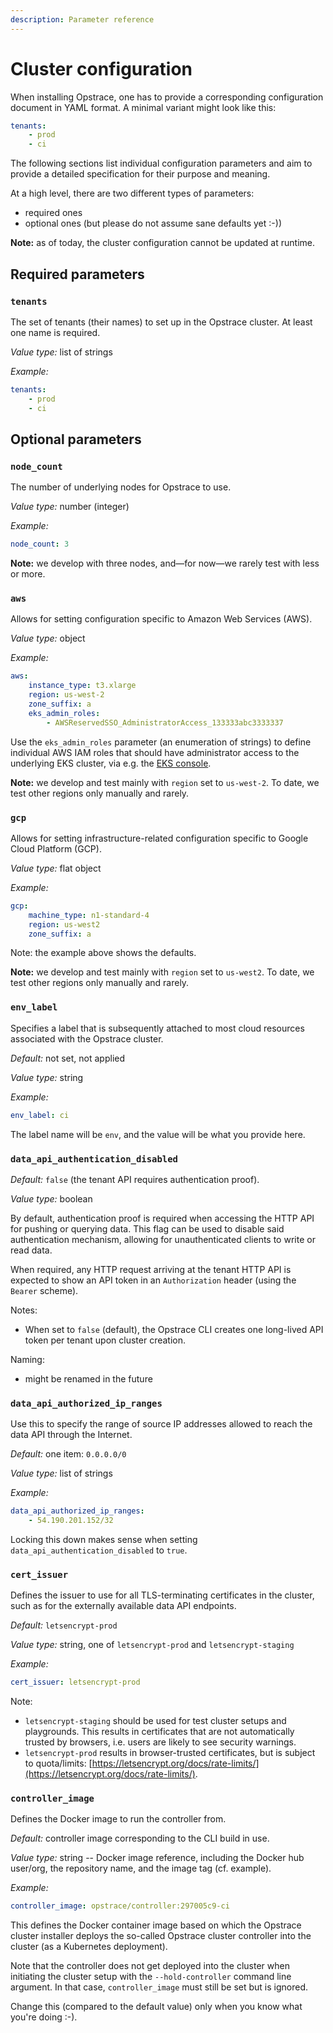 ```yaml
---
description: Parameter reference
---
```


# Cluster configuration

When installing Opstrace, one has to provide a corresponding configuration document in YAML format.
A minimal variant might look like this:

```yaml
tenants:
    - prod
    - ci
```

The following sections list individual configuration parameters and aim to provide a detailed specification for their purpose and meaning.

At a high level, there are two different types of parameters:

* required ones
* optional ones (but please do not assume sane defaults yet :-))

**Note:**  as of today, the cluster configuration cannot be updated at runtime.

## Required parameters

### `tenants`

The set of tenants \(their names\) to set up in the Opstrace cluster.
At least one name is required.

*Value type:* list of strings

*Example:*

```yaml
tenants:
    - prod
    - ci
```

## Optional parameters

### `node_count`

The number of underlying nodes for Opstrace to use.

*Value type:* number \(integer\)

*Example:*

```yaml
node_count: 3
```

**Note:**
we develop with three nodes, and—for now—we rarely test with less or more.

### `aws`

Allows for setting configuration specific to Amazon Web Services (AWS).

*Value type:* object

*Example:*

```yaml
aws:
    instance_type: t3.xlarge
    region: us-west-2
    zone_suffix: a
    eks_admin_roles:
        - AWSReservedSSO_AdministratorAccess_133333abc3333337
```

Use the `eks_admin_roles` parameter (an enumeration of strings) to define individual AWS IAM roles that should have administrator access to the underlying EKS cluster, via e.g. the [EKS console](https://aws.amazon.com/blogs/containers/introducing-the-new-amazon-eks-console/).

**Note:**
we develop and test mainly with `region` set to `us-west-2`.
To date, we test other regions only manually and rarely.

### `gcp`

Allows for setting infrastructure-related configuration specific to Google Cloud Platform (GCP).

*Value type:* flat object

*Example:*

```yaml
gcp:
    machine_type: n1-standard-4
    region: us-west2
    zone_suffix: a
```

Note: the example above shows the defaults.

**Note:**
we develop and test mainly with `region` set to `us-west2`.
To date, we test other regions only manually and rarely.

### `env_label`

Specifies a label that is subsequently attached to most cloud resources associated with the Opstrace cluster.

*Default:* not set, not applied

*Value type:* string

*Example:*

```yaml
env_label: ci
```

The label name will be `env`, and the value will be what you provide here.

### `data_api_authentication_disabled`

*Default:* `false` \(the tenant API requires authentication proof\).

*Value type:* boolean

By default, authentication proof is required when accessing the HTTP API for pushing or querying data.
This flag can be used to disable said authentication mechanism, allowing for unauthenticated clients to write or read data.

When required, any HTTP request arriving at the tenant HTTP API is expected to show an API token in an `Authorization` header \(using the `Bearer` scheme\).

Notes:

* When set to `false` \(default\), the Opstrace CLI creates one long-lived API token per tenant upon cluster creation.

Naming:

* might be renamed in the future

### `data_api_authorized_ip_ranges`

Use this to specify the range of source IP addresses allowed to reach the data API through the Internet.

*Default:* one item: `0.0.0.0/0`

*Value type:* list of strings

*Example:*

```yaml
data_api_authorized_ip_ranges:
    - 54.190.201.152/32
```

Locking this down makes sense when setting `data_api_authentication_disabled` to `true`.

### `cert_issuer`

Defines the issuer to use for all TLS-terminating certificates in the cluster, such as for the externally available data API endpoints.

*Default:* `letsencrypt-prod`

*Value type:* string, one of `letsencrypt-prod` and `letsencrypt-staging`

*Example:*

```yaml
cert_issuer: letsencrypt-prod
```

Note:

* `letsencrypt-staging` should be used for test cluster setups and playgrounds.
  This results in certificates that are not automatically trusted by browsers, i.e. users are likely to see security warnings.
* `letsencrypt-prod` results in browser-trusted certificates, but is subject to quota/limits: [https://letsencrypt.org/docs/rate-limits/](https://letsencrypt.org/docs/rate-limits/).

### `controller_image`

Defines the Docker image to run the controller from.

*Default:* controller image corresponding to the CLI build in use.

*Value type:* string -- Docker image reference, including the Docker hub user/org, the repository name, and the image tag (cf. example).

*Example:*

```yaml
controller_image: opstrace/controller:297005c9-ci
```

This defines the Docker container image based on which the Opstrace cluster installer deploys the so-called Opstrace cluster controller into the cluster \(as a Kubernetes deployment\).

Note that the controller does not get deployed into the cluster when initiating the cluster setup with the `--hold-controller` command line argument.
In that case, `controller_image` must still be set but is ignored.

Change this (compared to the default value) only when you know what you're doing :-).
